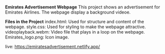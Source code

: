 **Emirates Advertisement Webpage**
This project shows an advertisement for Emirates Airlines. The webpage display a background videoe.

**Files in the Project**
index.html: Used for structure and content of the webpage.
style.css: Used for styling to make the webpage attractive.
videoplayback.webm: Video file that plays in a loop on the webpage.
Emirates_logo.png: Icon image.

live: https://emiratesadvertisement.netlify.app/
